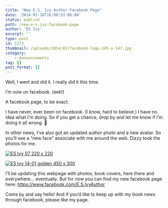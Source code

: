 ```yaml
---
title: "New E.S. Ivy Author Facebook Page"
date: '2014-01-16T16:00:53-06:00'
status: publish
path: /new-e-s-ivy-facebook-page
author: 'ES Ivy'
excerpt: ''
type: post
id: 1373
thumbnail: /uploads/2014/01/facebook-logo-145-x-147.jpg
category:
    - Announcements
tag: []
post_format: []
---
```

Well, I went and did it. I really did it this time.

I’m now on facebook. (eek!)

A facebook page, to be exact.

I have never, ever been on facebook. (I know, hard to believe.) I have no idea what I’m doing. So if you get a chance, drop by and let me know if I’m doing it all wrong. 🙂

In other news, I’ve also got an updated author photo and a new avatar. So you’ll see a “new face” associate with me around the web. Dizzy took the photos for me.

[![ES Ivy 07 220 x 220](/uploads/2014/01/ES-Ivy-07-220-x-220.jpg)](http://192.168.1.34:4945/wp-conte/uploads/2014/01/ES-Ivy-07-220-x-220.jpg)

[![ES Ivy 14-01 golden 450 x 300](/uploads/2014/01/ES-Ivy-14-01-golden-450-x-300.jpg)](http://192.168.1.34:4945/wp-conte/uploads/2014/01/ES-Ivy-14-01-golden-450-x-300.jpg)

I’ll be updating this webpage with photos, book covers, here there and everywhere… eventually. But for now you can find my new facebook page here: <https://www.facebook.com/E.S.IvyAuthor>

Come by and say hello! And if you’d like to keep up with my book news through facebook, please like my page.